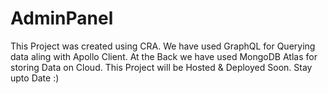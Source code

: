 # AdminPanel

This Project was created using CRA. We have used GraphQL for Querying data aling with Apollo Client. At the Back we have used MongoDB Atlas for storing Data on Cloud.
This Project will be Hosted & Deployed Soon. Stay upto Date :)
